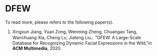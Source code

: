 # DFEW
To read more, please refers to the following paper(s).
1. Xingxun Jiang, Yuan Zong, Wenming Zheng, Chuangao Tang, Wanchuang Xia,  Cheng Lu, Jiateng Liu，"DFEW: A Large-Scale Database for Recognizing Dynamic Facial Expressions in the Wild,"in <strong>ACM Multimedia</strong>, 2020.
